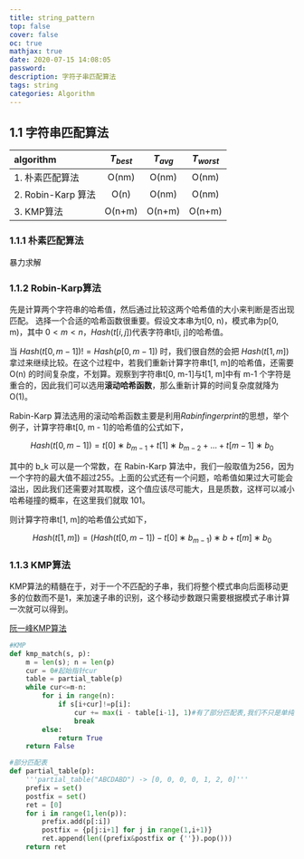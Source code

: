 ```yaml
---
title: string_pattern
top: false
cover: false
oc: true
mathjax: true
date: 2020-07-15 14:08:05
password:
description: 字符子串匹配算法
tags: string
categories: Algorithm
---
```


## 1.1 字符串匹配算法

| algorithm | $T_{best}$ | $T_{avg}$ | $T_{worst}$ |
| :- | :-: | :-: | :-: |
| 1. 朴素匹配算法 | O(nm) | O(nm) | O(nm) |
| 2. Robin-Karp 算法 | O(n) | O(nm) | O(nm) |
| 3. KMP算法 | O(n+m) | O(n+m) | O(n+m) |

### 1.1.1 朴素匹配算法

暴力求解

### 1.1.2 Robin-Karp算法

先是计算两个字符串的哈希值，然后通过比较这两个哈希值的大小来判断是否出现匹配。
选择一个合适的哈希函数很重要。假设文本串为t[0, n)，模式串为p[0, m)，其中 $0<m<n$，$Hash(t[i,j])$代表字符串t[i, j]的哈希值。

当 $Hash(t[0, m-1])!=Hash(p[0,m-1])$ 时，我们很自然的会把 $Hash(t[1, m])$ 拿过来继续比较。在这个过程中，若我们重新计算字符串t[1, m]的哈希值，还需要 O(n) 的时间复杂度，不划算。观察到字符串t[0, m-1]与t[1, m]中有 m-1 个字符是重合的，因此我们可以选用**滚动哈希函数**，那么重新计算的时间复杂度就降为 O(1)。

Rabin-Karp 算法选用的滚动哈希函数主要是利用$Rabin fingerprint$的思想，举个例子，计算字符串t[0, m - 1]的哈希值的公式如下，

$$Hash(t[0,m−1])=t[0]∗b_{m−1}+t[1]∗b_{m−2}+...+t[m−1]∗b_0$$

其中的 b_k 可以是一个常数，在 Rabin-Karp 算法中，我们一般取值为256，因为一个字符的最大值不超过255。上面的公式还有一个问题，哈希值如果过大可能会溢出，因此我们还需要对其取模，这个值应该尽可能大，且是质数，这样可以减小哈希碰撞的概率，在这里我们就取 101。

则计算字符串t[1, m]的哈希值公式如下，

$$Hash(t[1,m])=(Hash(t[0,m−1])−t[0]∗b_{m−1})∗b+t[m]∗b_0$$

### 1.1.3 KMP算法

KMP算法的精髓在于，对于一个不匹配的子串，我们将整个模式串向后面移动更多的位数而不是1，来加速子串的识别，这个移动步数跟只需要根据模式子串计算一次就可以得到。

[阮一峰KMP算法](http://www.ruanyifeng.com/blog/2013/05/Knuth%E2%80%93Morris%E2%80%93Pratt_algorithm.html)

```python
#KMP
def kmp_match(s, p):
    m = len(s); n = len(p)
    cur = 0#起始指针cur
    table = partial_table(p)
    while cur<=m-n:
        for i in range(n):
            if s[i+cur]!=p[i]:
                cur += max(i - table[i-1], 1)#有了部分匹配表,我们不只是单纯的1位1位往右移,可以一次移动多位
                break
        else:
            return True
    return False

#部分匹配表
def partial_table(p):
    '''partial_table("ABCDABD") -> [0, 0, 0, 0, 1, 2, 0]'''
    prefix = set()
    postfix = set()
    ret = [0]
    for i in range(1,len(p)):
        prefix.add(p[:i])
        postfix = {p[j:i+1] for j in range(1,i+1)}
        ret.append(len((prefix&postfix or {''}).pop()))
    return ret
```
